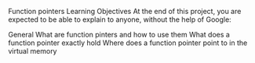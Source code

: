 Function pointers
Learning Objectives
At the end of this project, you are expected to be able to explain to anyone, without the help of Google:

General
What are function pinters and how to use them
What does a function pointer exactly hold
Where does a function pointer point to in the virtual memory